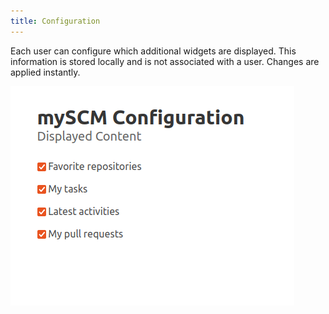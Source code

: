 ```yaml
---
title: Configuration
---
```


Each user can configure which additional widgets are displayed.
This information is stored locally and is not associated with a user.
Changes are applied instantly.

![Configuration](assets/configuration.png)
